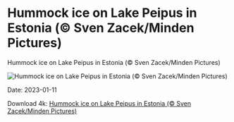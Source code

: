 # Hummock ice on Lake Peipus in Estonia (© Sven Zacek/Minden Pictures)

Hummock ice on Lake Peipus in Estonia (© Sven Zacek/Minden Pictures)

![Hummock ice on Lake Peipus in Estonia (© Sven Zacek/Minden Pictures)](https://bing.com/th?id=OHR.HummockIce_EN-US4606231645_UHD.jpg&w=1024&h=576)

Date: 2023-01-11

Download 4k: [Hummock ice on Lake Peipus in Estonia (© Sven Zacek/Minden Pictures)](https://bing.com/th?id=OHR.HummockIce_EN-US4606231645_UHD.jpg)

